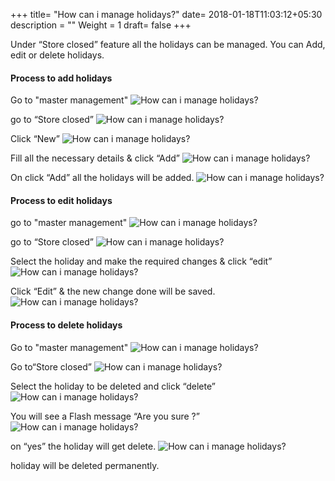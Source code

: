 +++
title= "How can i manage holidays?"
date= 2018-01-18T11:03:12+05:30
description = ""
Weight = 1
draft= false
+++

Under “Store closed” feature all the holidays can be managed. You can Add, edit or delete holidays. 

#### Process to add holidays 
 

Go to "master management"
![How can i manage holidays?](/images/store_closed/how_can_manage_holidays/process_to_add_holiday/go_to_master_management.png)

go to “Store closed”
![How can i manage holidays?](/images/store_closed/how_can_manage_holidays/process_to_add_holiday/select_store_holidays.png)

Click  “New” 
![How can i manage holidays?](/images/store_closed/how_can_manage_holidays/process_to_add_holiday/click_new.png)


Fill all the necessary details & click “Add” 
![How can i manage holidays?](/images/store_closed/how_can_manage_holidays/process_to_add_holiday/fill_the_required_details_click_add.png)


On click “Add” all the holidays will be added.
![How can i manage holidays?](/images/store_closed/how_can_manage_holidays/process_to_add_holiday/system_will_show_the_updates.png)




#### Process to edit holidays

go to "master management"
![How can i manage holidays?](/images/store_closed/how_can_manage_holidays/process_to_edit_holiday/go_to_master_management.png)

go to “Store closed”
![How can i manage holidays?](/images/store_closed/how_can_manage_holidays/process_to_edit_holiday/click_store_holidays.png)

Select the holiday and make the required changes & click “edit”
![How can i manage holidays?](/images/store_closed/how_can_manage_holidays/process_to_edit_holiday/select_holiday_and_click_edit.png)

Click “Edit”  & the new change done will be saved.
![How can i manage holidays?](/images/store_closed/how_can_manage_holidays/process_to_edit_holiday/edit_details_and_click_edit.png) 




#### Process to delete holidays

Go to "master management"
![How can i manage holidays?](/images/store_closed/how_can_manage_holidays/process_to_delet_holiday/go_to_master_management.png)

Go to“Store closed”
![How can i manage holidays?](/images/store_closed/how_can_manage_holidays/process_to_delet_holiday/click_store_holidays.png)

Select the holiday to be deleted and click  “delete”
![How can i manage holidays?](/images/store_closed/how_can_manage_holidays/process_to_delet_holiday/select_holiday_and_click_delet.png)

You will see a Flash message “Are you sure ?”
![How can i manage holidays?](/images/store_closed/how_can_manage_holidays/process_to_delet_holiday/confirm_your_action_to_delet.png)

on “yes” the holiday will get delete.
![How can i manage holidays?](/images/store_closed/how_can_manage_holidays/process_to_delet_holiday/select_holiday_and_click_delet.png)
  
holiday will be deleted permanently.





